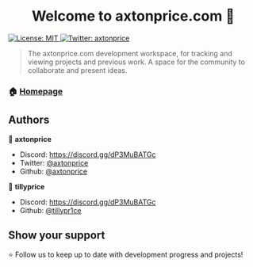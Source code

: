 <h1 align="center">Welcome to axtonprice.com 👋</h1>
<p>
  <a href="#" target="_blank">
    <img alt="License: MIT" src="https://img.shields.io/badge/License-MIT-yellow.svg" />
  </a>
  <a href="https://twitter.com/axtonprice" target="_blank">
    <img alt="Twitter: axtonprice" src="https://img.shields.io/twitter/follow/axtonprice.svg?style=social" />
  </a>
</p>

> The axtonprice.com development workspace, for tracking and viewing projects and previous work. A space for the community to collaborate and present ideas.

### 🏠 [Homepage](https://axtonprice.com)

## Authors

👤 **axtonprice**

* Discord: https://discord.gg/dP3MuBATGc
* Twitter: [@axtonprice](https://twitter.com/axtonprice)
* Github: [@axtonprice](https://github.com/axtonprice)

👤 **tillyprice**

* Discord: https://discord.gg/dP3MuBATGc
* Github: [@tillypr1ce](https://github.com/tillypr1ce)

## Show your support

⭐ Follow us to keep up to date with development progress and projects!
